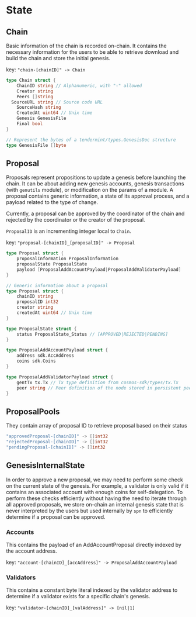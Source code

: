 <!--
order: 1
-->

# State

## Chain

Basic information of the chain is recorded on-chain. It contains the necessary information for the users to be able to retrieve download and build the chain and store the initial genesis.

key: `"chain-[chainID]" -> Chain`

```go
type Chain struct {
	ChainID string // Alphanumeric, with "-" allowed
	Creator string
	Peers []string
  SourceURL string // Source code URL
	SourceHash string
	CreatedAt uint64 // Unix time
	Genesis GenesisFile
	Final bool
}

// Represent the bytes of a tendermint/types.GenesisDoc structure
type GenesisFile []byte
```

## Proposal

Proposals represent propositions to update a genesis before launching the chain. It can be about adding new genesis accounts, genesis transactions (with `genutils` module), or modification on the params of a module. A proposal contains generic information, a state of its approval process, and a payload related to the type of change.

Currently, a proposal can be approved by the coordinator of the chain and rejected by the coordinator or the creator of the proposal.

`ProposalID` is an incrementing integer local to `Chain`.

key: `"proposal-[chainID]_[proposalID]" -> Proposal`

```go
type Proposal struct {
	proposalInformation ProposalInformation
	proposalState ProposalState
	payload [ProposalAddAccountPayload|ProposalAddValidatorPayload]
}

// Generic information about a proposal
type Proposal struct {
	chainID string
	proposalID int32
	creator string
	createdAt uint64 // Unix time
}

type ProposalState struct {
	status ProposalState_Status // [APPROVED|REJECTED|PENDING]
}

type ProposalAddAccountPayload struct {
	address sdk.AccAddress
	coins sdk.Coins
}

type ProposalAddValidatorPayload struct {
	gentTx tx.Tx // Tx type definition from cosmos-sdk/types/tx.Tx
	peer string // Peer definition of the node stored in persistent peers
}
```

## ProposalPools

They contain array of proposal ID to retrieve proposal based on their status

```go
"approvedProposal-[chainID]" -> []int32
"rejectedProposal-[chainID]" -> []int32
"pendingProposal-[chainID]" -> []int32
```

## GenesisInternalState

In order to approve a new proposal, we may need to perform some check on the current state of the genesis. For example, a validator is only valid if it contains an associated account with enough coins for self-delegation. To perform these checks efficiently without having the need to iterate through all approved proposals, we store on-chain an internal genesis state that is never interpreted by the users but used internally by `spn` to efficiently determine if a proposal can be approved.

### Accounts

This contains the payload of an AddAccountProposal directly indexed by the account address.

key: `"account-[chainID]_[accAddress]" -> ProposalAddAccountPayload`

### Validators

This contains a constant byte literal indexed by the validator address to determine if a validator exists for a specific chain's genesis.

key: `"validator-[chainID]_[valAddress]" -> [nil|1]`
